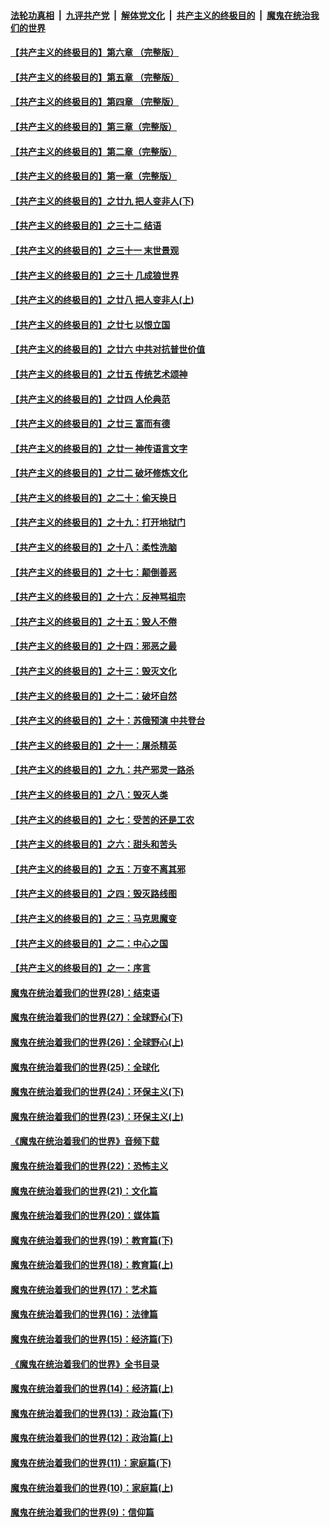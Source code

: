 ####  [法轮功真相](../../../../basic/blob/master/README.md?t=03081740) &nbsp;|&nbsp; [九评共产党](../../../../9ping.md/blob/master/README.md?t=03081740) &nbsp;|&nbsp; [解体党文化](../../../../jtdwh.md/blob/master/README.md?t=03081740)  &nbsp;|&nbsp; [共产主义的终极目的](../../../../gczydzjmd.md/blob/master/README.md?t=03081740) &nbsp;|&nbsp; [魔鬼在统治我们的世界](../../../../mgztzwmdsj.md/blob/master/README.md?t=03081740) 

#### [【共产主义的终极目的】第六章 （完整版）](../pages/nsc422/n11428913.md?t=03081740) 

#### [【共产主义的终极目的】第五章 （完整版）](../pages/nsc422/n11428912.md?t=03081740) 

#### [【共产主义的终极目的】第四章 （完整版）](../pages/nsc422/n11428907.md?t=03081740) 

#### [【共产主义的终极目的】第三章（完整版）](../pages/nsc422/n11428848.md?t=03081740) 

#### [【共产主义的终极目的】第二章（完整版）](../pages/nsc422/n11428831.md?t=03081740) 

#### [【共产主义的终极目的】第一章（完整版）](../pages/nsc422/n11417651.md?t=03081740) 

#### [【共产主义的终极目的】之廿九 把人变非人(下)](../pages/nsc422/n11344140.md?t=03081740) 

#### [【共产主义的终极目的】之三十二 结语](../pages/nsc422/n11360535.md?t=03081740) 

#### [【共产主义的终极目的】之三十一 末世景观](../pages/nsc422/n11351129.md?t=03081740) 

#### [【共产主义的终极目的】之三十 几成狼世界](../pages/nsc422/n11348280.md?t=03081740) 

#### [【共产主义的终极目的】之廿八 把人变非人(上)](../pages/nsc422/n11340492.md?t=03081740) 

#### [【共产主义的终极目的】之廿七 以恨立国](../pages/nsc422/n11336944.md?t=03081740) 

#### [【共产主义的终极目的】之廿六 中共对抗普世价值](../pages/nsc422/n11324785.md?t=03081740) 

#### [【共产主义的终极目的】之廿五 传统艺术颂神](../pages/nsc422/n11296396.md?t=03081740) 

#### [【共产主义的终极目的】之廿四 人伦典范](../pages/nsc422/n11296397.md?t=03081740) 

#### [【共产主义的终极目的】之廿三 富而有德](../pages/nsc422/n11283598.md?t=03081740) 

#### [【共产主义的终极目的】之廿一 神传语言文字](../pages/nsc422/n11263265.md?t=03081740) 

#### [【共产主义的终极目的】之廿二 破坏修炼文化](../pages/nsc422/n11245728.md?t=03081740) 

#### [【共产主义的终极目的】之二十：偷天换日](../pages/nsc422/n11238846.md?t=03081740) 

#### [【共产主义的终极目的】之十九：打开地狱门](../pages/nsc422/n11206376.md?t=03081740) 

#### [【共产主义的终极目的】之十八：柔性洗脑](../pages/nsc422/n11199994.md?t=03081740) 

#### [【共产主义的终极目的】之十七：颠倒善恶](../pages/nsc422/n11179782.md?t=03081740) 

#### [【共产主义的终极目的】之十六：反神骂祖宗](../pages/nsc422/n11166798.md?t=03081740) 

#### [【共产主义的终极目的】之十五：毁人不倦](../pages/nsc422/n11166792.md?t=03081740) 

#### [【共产主义的终极目的】之十四：邪恶之最](../pages/nsc422/n11150249.md?t=03081740) 

#### [【共产主义的终极目的】之十三：毁灭文化](../pages/nsc422/n11135227.md?t=03081740) 

#### [【共产主义的终极目的】之十二：破坏自然](../pages/nsc422/n11135214.md?t=03081740) 

#### [【共产主义的终极目的】之十：苏俄预演 中共登台](../pages/nsc422/n11118424.md?t=03081740) 

#### [【共产主义的终极目的】之十一：屠杀精英](../pages/nsc422/n11118442.md?t=03081740) 

#### [【共产主义的终极目的】之九：共产邪灵一路杀](../pages/nsc422/n11114139.md?t=03081740) 

#### [【共产主义的终极目的】之八：毁灭人类](../pages/nsc422/n11108503.md?t=03081740) 

#### [【共产主义的终极目的】之七：受苦的还是工农](../pages/nsc422/n11101809.md?t=03081740) 

#### [【共产主义的终极目的】之六：甜头和苦头](../pages/nsc422/n11096971.md?t=03081740) 

#### [【共产主义的终极目的】之五：万变不离其邪](../pages/nsc422/n11091285.md?t=03081740) 

#### [【共产主义的终极目的】之四：毁灭路线图](../pages/nsc422/n11086284.md?t=03081740) 

#### [【共产主义的终极目的】之三：马克思魔变](../pages/nsc422/n11061941.md?t=03081740) 

#### [【共产主义的终极目的】之二：中心之国](../pages/nsc422/n11047728.md?t=03081740) 

#### [【共产主义的终极目的】之一：序言](../pages/nsc422/n11086077.md?t=03081740) 

#### [魔鬼在统治着我们的世界(28)：结束语](../pages/nsc422/n10936246.md?t=03081740) 

#### [魔鬼在统治着我们的世界(27)：全球野心(下)](../pages/nsc422/n10928319.md?t=03081740) 

#### [魔鬼在统治着我们的世界(26)：全球野心(上)](../pages/nsc422/n10900318.md?t=03081740) 

#### [魔鬼在统治着我们的世界(25)：全球化](../pages/nsc422/n10788205.md?t=03081740) 

#### [魔鬼在统治着我们的世界(24)：环保主义(下)](../pages/nsc422/n10695307.md?t=03081740) 

#### [魔鬼在统治着我们的世界(23)：环保主义(上)](../pages/nsc422/n10688613.md?t=03081740) 

#### [《魔鬼在统治着我们的世界》音频下载](../pages/nsc422/n10635553.md?t=03081740) 

#### [魔鬼在统治着我们的世界(22)：恐怖主义](../pages/nsc422/n10614727.md?t=03081740) 

#### [魔鬼在统治着我们的世界(21)：文化篇](../pages/nsc422/n10597706.md?t=03081740) 

#### [魔鬼在统治着我们的世界(20)：媒体篇](../pages/nsc422/n10586579.md?t=03081740) 

#### [魔鬼在统治着我们的世界(19)：教育篇(下)](../pages/nsc422/n10564808.md?t=03081740) 

#### [魔鬼在统治着我们的世界(18)：教育篇(上)](../pages/nsc422/n10526970.md?t=03081740) 

#### [魔鬼在统治着我们的世界(17)：艺术篇](../pages/nsc422/n10499093.md?t=03081740) 

#### [魔鬼在统治着我们的世界(16)：法律篇](../pages/nsc422/n10485969.md?t=03081740) 

#### [魔鬼在统治着我们的世界(15)：经济篇(下)](../pages/nsc422/n10469975.md?t=03081740) 

#### [《魔鬼在统治着我们的世界》全书目录](../pages/nsc422/n10464261.md?t=03081740) 

#### [魔鬼在统治着我们的世界(14)：经济篇(上)](../pages/nsc422/n10457370.md?t=03081740) 

#### [魔鬼在统治着我们的世界(13)：政治篇(下)](../pages/nsc422/n10448270.md?t=03081740) 

#### [魔鬼在统治着我们的世界(12)：政治篇(上)](../pages/nsc422/n10444576.md?t=03081740) 

#### [魔鬼在统治着我们的世界(11)：家庭篇(下)](../pages/nsc422/n10440961.md?t=03081740) 

#### [魔鬼在统治着我们的世界(10)：家庭篇(上)](../pages/nsc422/n10435448.md?t=03081740) 

#### [魔鬼在统治着我们的世界(9)：信仰篇](../pages/nsc422/n10432159.md?t=03081740) 

